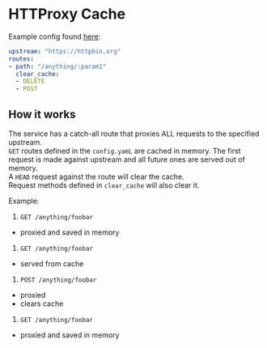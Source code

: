 # HTTProxy Cache

Example config found [here](config.yaml):
```yaml
upstream: "https://httpbin.org"
routes:
- path: "/anything/:param1"
  clear_cache:
  - DELETE
  - POST
```

## How it works

The service has a catch-all route that proxies ALL requests to the specified upstream.  
`GET` routes defined in the `config.yamL` are cached in memory. The first request is made against upstream and all future ones are served out of memory.  
A `HEAD` request against the route will clear the cache.  
Request methods defined in `clear_cache` will also clear it.  

Example:
1. `GET /anything/foobar`
  - proxied and saved in memory
1. `GET /anything/foobar`
  - served from cache
1. `POST /anything/foobar`
  - proxied
  - clears cache
1. `GET /anything/foobar`
  - proxied and saved in memory
